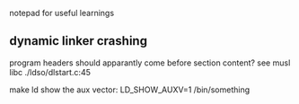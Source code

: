notepad for useful learnings



dynamic linker crashing
------------------------

program headers should apparantly come before section content?
see musl libc ./ldso/dlstart.c:45



make ld show the aux vector:
    LD_SHOW_AUXV=1 /bin/something


